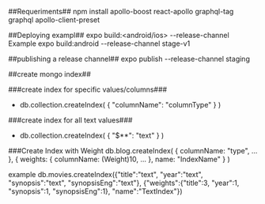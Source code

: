 ##Requeriments##
npm install apollo-boost react-apollo graphql-tag graphql apollo-client-preset

##Deploying  exampl##
expo build:<android/ios> --release-channel <Channel ex:prod-v1>
Example
expo build:android --release-channel stage-v1

##publishing a release channel##
expo publish --release-channel staging

##create mongo index##

###create index for specific values/columns###
* db.collection.createIndex( { "columnName": "columnType" } )

###create index for all text values###
* db.collection.createIndex( { "$**": "text" } )

###Create Index with Weight
db.blog.createIndex(
   {
     columnName: "type",
     ...
   },
   {
     weights: {
       columnName: (Weight)10,
       ...
     },
     name: "IndexName"
   }
 )

example
db.movies.createIndex({"title":"text", "year":"text", "synopsis":"text", "synopsisEng":"text"}, {"weights":{"title":3, "year":1, "synopsis":1, "synopsisEng":1}, "name":"TextIndex"})
